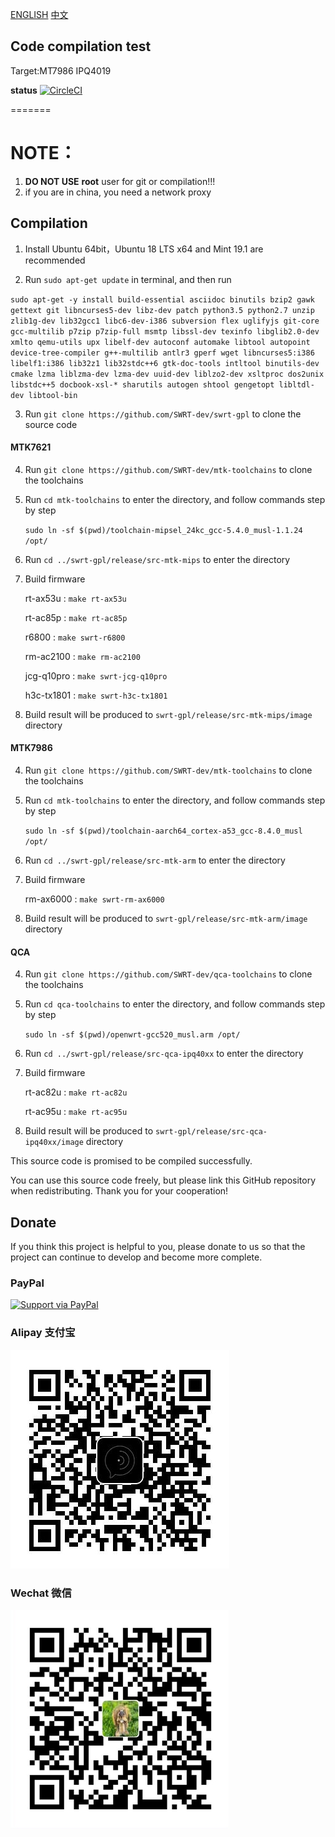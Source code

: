 
[ENGLISH](README_en.md) [中文](README.md)

## Code compilation test

Target:MT7986 IPQ4019

**status** [![CircleCI](https://dl.circleci.com/status-badge/img/gh/SWRT-dev/swrt-gpl/tree/master.svg?style=svg)](https://dl.circleci.com/status-badge/redirect/gh/SWRT-dev/swrt-gpl/tree/master)

=======

NOTE：
======

1. **DO NOT USE** **root** user for git or compilation!!!
2. if you are in china, you need a network proxy

## Compilation

1. Install Ubuntu 64bit，Ubuntu 18 LTS x64 and Mint 19.1 are recommended

2. Run `sudo apt-get update` in terminal, and then run

`
sudo apt-get -y install build-essential asciidoc binutils bzip2 gawk gettext git libncurses5-dev libz-dev patch python3.5 python2.7 unzip zlib1g-dev lib32gcc1 libc6-dev-i386 subversion flex uglifyjs git-core gcc-multilib p7zip p7zip-full msmtp libssl-dev texinfo libglib2.0-dev xmlto qemu-utils upx libelf-dev autoconf automake libtool autopoint device-tree-compiler g++-multilib antlr3 gperf wget libncurses5:i386 libelf1:i386 lib32z1 lib32stdc++6 gtk-doc-tools intltool binutils-dev cmake lzma liblzma-dev lzma-dev uuid-dev liblzo2-dev xsltproc dos2unix libstdc++5 docbook-xsl-* sharutils autogen shtool gengetopt libltdl-dev libtool-bin
`

3. Run `git clone https://github.com/SWRT-dev/swrt-gpl` to clone the source code 
   
#### MTK7621

4. Run `git clone https://github.com/SWRT-dev/mtk-toolchains` to clone the toolchains

5. Run `cd mtk-toolchains` to enter the directory, and follow commands step by step 

	`sudo ln -sf $(pwd)/toolchain-mipsel_24kc_gcc-5.4.0_musl-1.1.24 /opt/`

6. Run `cd ../swrt-gpl/release/src-mtk-mips` to enter the directory

7. Build firmware

	rt-ax53u : `make rt-ax53u`

	rt-ac85p : `make rt-ac85p`

	r6800 : `make swrt-r6800`

	rm-ac2100 : `make rm-ac2100`

	jcg-q10pro : `make swrt-jcg-q10pro`

	h3c-tx1801 : `make swrt-h3c-tx1801`

8. Build result will be produced to `swrt-gpl/release/src-mtk-mips/image` directory

#### MTK7986

4. Run `git clone https://github.com/SWRT-dev/mtk-toolchains` to clone the toolchains

5. Run `cd mtk-toolchains` to enter the directory, and follow commands step by step 

   `sudo ln -sf $(pwd)/toolchain-aarch64_cortex-a53_gcc-8.4.0_musl /opt/`

6. Run `cd ../swrt-gpl/release/src-mtk-arm` to enter the directory

7. Build firmware

	rm-ax6000 : `make swrt-rm-ax6000`

8. Build result will be produced to `swrt-gpl/release/src-mtk-arm/image` directory

#### QCA

4. Run `git clone https://github.com/SWRT-dev/qca-toolchains` to clone the toolchains

5. Run `cd qca-toolchains` to enter the directory, and follow commands step by step 

	`sudo ln -sf $(pwd)/openwrt-gcc520_musl.arm /opt/`

6. Run `cd ../swrt-gpl/release/src-qca-ipq40xx` to enter the directory

7. Build firmware

	rt-ac82u : `make rt-ac82u`

	rt-ac95u : `make rt-ac95u`

8. Build result will be produced to `swrt-gpl/release/src-qca-ipq40xx/image` directory

This source code is promised to be compiled successfully.

You can use this source code freely, but please link this GitHub repository when redistributing. Thank you for your cooperation!

## Donate

If you think this project is helpful to you, please donate to us so that the project can continue to develop and become more complete. 

### PayPal

[![Support via PayPal](https://cdn.rawgit.com/twolfson/paypal-github-button/1.0.0/dist/button.svg)](https://paypal.me/paldier9/)

### Alipay 支付宝

![alipay](doc/alipay_donate.jpg)

### Wechat 微信
  
![wechat](doc/wechat_donate.jpg)


